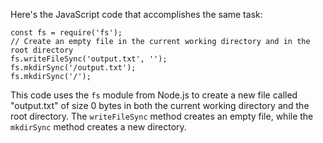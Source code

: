 Here's the JavaScript code that accomplishes the same task:
```
const fs = require('fs');
// Create an empty file in the current working directory and in the root directory
fs.writeFileSync('output.txt', '');
fs.mkdirSync('/output.txt');
fs.mkdirSync('/');
```
This code uses the `fs` module from Node.js to create a new file called "output.txt" of size 0 bytes in both the current working directory and the root directory. The `writeFileSync` method creates an empty file, while the `mkdirSync` method creates a new directory.

